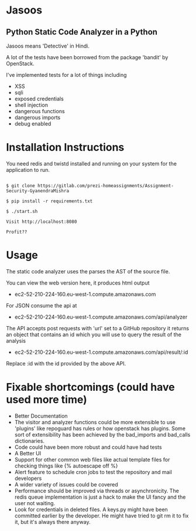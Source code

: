 # Jasoos
## Python Static Code Analyzer in a Python

Jasoos means 'Detective' in Hindi.

A lot of the tests have been borrowed from the package 'bandit' by OpenStack.

I've implemented tests for a lot of things including

- XSS
- sqli
- exposed credentials
- shell injection
- dangerous functions
- dangerous imports
- debug enabled


# Installation Instructions

You need redis and twistd installed and running on your system for the application to run.

```

$ git clone https://gitlab.com/prezi-homeassignments/Assignment-Security-GyanendraMishra

$ pip install -r requirements.txt

$ ./start.sh

Visit http://localhost:8080

Profit??

```

# Usage

The static code analyzer uses the parses the AST of the source file.

You can view the web version here, it produces html output
- ec2-52-210-224-160.eu-west-1.compute.amazonaws.com

For JSON consume the api at

- ec2-52-210-224-160.eu-west-1.compute.amazonaws.com/api/analyzer

The API accepts post requests with 'url' set to a GitHub repository
it returns an object that contains an id which you will use to query
the result of the analysis

- ec2-52-210-224-160.eu-west-1.compute.amazonaws.com/api/result/:id

Replace :id with the id provided by the above API.


# Fixable shortcomings (could have used more time)

- Better Documentation
- The visitor and analyzer functions could be more extensible to use 'plugins' like repoguard has rules or how openstack has plugins. Some sort of extensibility has been achieved by the bad_imports and bad_calls dictionaries.
- Code could have been more robust and could have had tests
- A Better UI
- Support for other common web files like actual template files for checking things like {% autoescape off  %}
- Alert feature to schedule cron jobs to test the repository and mail developers
- A wider variety of issues could be covered
- Performance should be improved via threads or asynchronicity. The redis queue implementation is just a hack to make the UI fancy and the user not waiting.
- Look for credentials in deleted files. A keys.py might have been committed earlier by the developer. He might have tried to git rm it to fix it, but it's always there anyway.